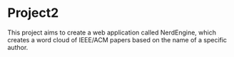 # Project2
This project aims to create a web application called NerdEngine, which creates a word cloud of IEEE/ACM papers based on the name of a specific author. 
